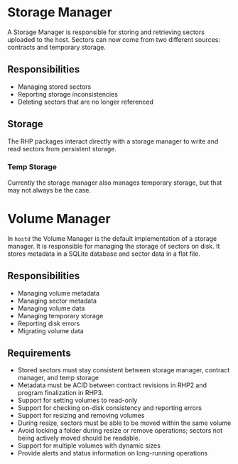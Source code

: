 # Storage Manager
A Storage Manager is responsible for storing and retrieving sectors uploaded to
the host. Sectors can now come from two different sources: contracts and
temporary storage.

## Responsibilities
+ Managing stored sectors
+ Reporting storage inconsistencies
+ Deleting sectors that are no longer referenced

## Storage
The RHP packages interact directly with a storage manager to write and read
sectors from persistent storage.

### Temp Storage
Currently the storage manager also manages temporary storage, but that may not
always be the case.

# Volume Manager
In `hostd` the Volume Manager is the default implementation of a storage
manager. It is responsible for managing the storage of sectors on disk. It
stores metadata in a SQLite database and sector data in a flat file. 

## Responsibilities
+ Managing volume metadata
+ Managing sector metadata
+ Managing volume data
+ Managing temporary storage
+ Reporting disk errors
+ Migrating volume data

## Requirements
+ Stored sectors must stay consistent between storage manager, contract manager,
  and temp storage
+ Metadata must be ACID between contract revisions in RHP2 and program
finalization in RHP3.
+ Support for setting volumes to read-only
+ Support for checking on-disk consistency and reporting errors
+ Support for resizing and removing volumes
+ During resize, sectors must be able to be moved within the same volume
+ Avoid locking a folder during resize or remove operations; sectors not being
  actively moved should be readable.
+ Support for multiple volumes with dynamic sizes
+ Provide alerts and status information on long-running operations
